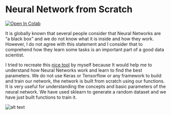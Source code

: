 # Neural Network from Scratch

[![Open In Colab](https://colab.research.google.com/assets/colab-badge.svg)](https://github.com/alejandrods/Neural-Network-from-Scratch/blob/master/Neural_Network_Scratch.ipynb)

It is globally known that several people consider that Neural Networks are “a black box” and we do not know what it is inside and how they work. However, I do not agree with this statement and I consider that to comprehend how they learn some tasks is an important part of a good data scientist.

I tried to recreate this [nice tool](https://playground.tensorflow.org/#activation=tanh&batchSize=10&dataset=circle&regDataset=reg-plane&learningRate=0.03&regularizationRate=0&noise=0&networkShape=4,2&seed=0.41885&showTestData=false&discretize=false&percTrainData=50&x=true&y=true&xTimesY=false&xSquared=false&ySquared=false&cosX=false&sinX=false&cosY=false&sinY=false&collectStats=false&problem=classification&initZero=false&hideText=false) by myself because It would help me to understand how Neural Networks work and learn to find the best parameters. We do not use Keras or Tensorflow or any framework to build and train our network, the network is built from scratch using our functions. It is very useful for understanding the concepts and basic parameters of the neural network. We have used sklearn to generate a random dataset and we have just built functions to train it.

![alt text](https://github.com/alejandrods/Neural_Network_from_Scratch/blob/master/results/result_gif.gif)
